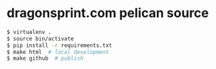 # dragonsprint.com pelican source


```bash
$ virtualenv .
$ source bin/activate
$ pip install -r requirements.txt
$ make html  # local development
$ make github  # publish
```
